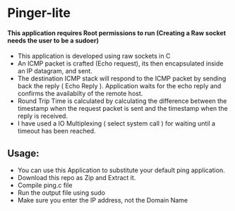 Pinger-lite
===========

#### This application requires Root permissions to run (Creating a Raw socket needs the user to be a sudoer)

* This application is developed using raw sockets in C 
* An ICMP packet is crafted (Echo request), its then encapsulated inside an IP datagram, and sent.
* The destination ICMP stack will respond to the ICMP packet by sending back the reply ( Echo Reply ). Application waits for the echo reply and confirms the availabilty of the remote host. 
* Round Trip Time is calculated by calculating the difference between the timestamp when the request packet is sent and the timestamp when the reply is received. 
* I have used a IO Multiplexing ( select system call ) for waiting until a timeout has been reached. 

## Usage: 
* You can use this Application to substitute your default ping application.
* Download this repo as Zip and Extract it.
* Compile ping.c file
* Run the output file using sudo
* Make sure you enter the IP address, not the Domain Name
